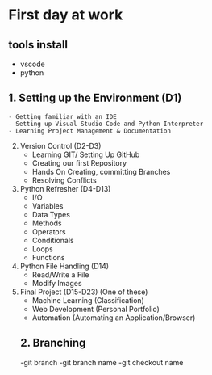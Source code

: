 # First day at work
## tools install
- vscode
- python
## 1. Setting up the Environment (D1)
    - Getting familiar with an IDE
    - Setting up Visual Studio Code and Python Interpreter
    - Learning Project Management & Documentation
 
2. Version Control (D2-D3)
    - Learning GIT/ Setting Up GitHub
    - Creating our first Repository
    - Hands On Creating, committing Branches
    - Resolving Conflicts
3. Python Refresher  (D4-D13)
    - I/O
    - Variables
    - Data Types
    - Methods
    - Operators
    - Conditionals
    - Loops
    - Functions
4. Python File Handling (D14)
    - Read/Write a File
    - Modify Images
5. Final Project (D15-D23) (One of these)
    - Machine Learning (Classification)
    - Web Development (Personal Portfolio)
    - Automation (Automating an Application/Browser)
    ## 2. Branching
    -git branch
    -git branch name
    -git checkout name
    